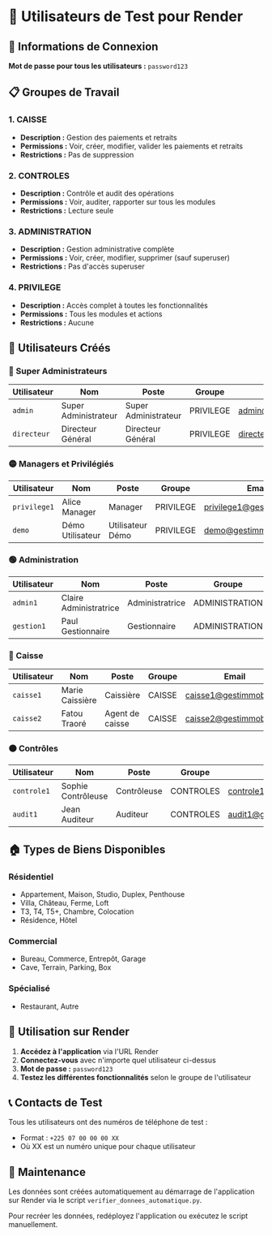 # 👥 Utilisateurs de Test pour Render

## 🔑 Informations de Connexion

**Mot de passe pour tous les utilisateurs :** `password123`

## 📋 Groupes de Travail

### 1. CAISSE
- **Description :** Gestion des paiements et retraits
- **Permissions :** Voir, créer, modifier, valider les paiements et retraits
- **Restrictions :** Pas de suppression

### 2. CONTROLES  
- **Description :** Contrôle et audit des opérations
- **Permissions :** Voir, auditer, rapporter sur tous les modules
- **Restrictions :** Lecture seule

### 3. ADMINISTRATION
- **Description :** Gestion administrative complète
- **Permissions :** Voir, créer, modifier, supprimer (sauf superuser)
- **Restrictions :** Pas d'accès superuser

### 4. PRIVILEGE
- **Description :** Accès complet à toutes les fonctionnalités
- **Permissions :** Tous les modules et actions
- **Restrictions :** Aucune

## 👤 Utilisateurs Créés

### 🔴 Super Administrateurs
| Utilisateur | Nom | Poste | Groupe | Email |
|-------------|-----|-------|--------|-------|
| `admin` | Super Administrateur | Super Administrateur | PRIVILEGE | admin@gestimmob.com |
| `directeur` | Directeur Général | Directeur Général | PRIVILEGE | directeur@gestimmob.com |

### 🟡 Managers et Privilégiés
| Utilisateur | Nom | Poste | Groupe | Email |
|-------------|-----|-------|--------|-------|
| `privilege1` | Alice Manager | Manager | PRIVILEGE | privilege1@gestimmob.com |
| `demo` | Démo Utilisateur | Utilisateur Démo | PRIVILEGE | demo@gestimmob.com |

### 🟢 Administration
| Utilisateur | Nom | Poste | Groupe | Email |
|-------------|-----|-------|--------|-------|
| `admin1` | Claire Administratrice | Administratrice | ADMINISTRATION | admin1@gestimmob.com |
| `gestion1` | Paul Gestionnaire | Gestionnaire | ADMINISTRATION | gestion1@gestimmob.com |

### 🔵 Caisse
| Utilisateur | Nom | Poste | Groupe | Email |
|-------------|-----|-------|--------|-------|
| `caisse1` | Marie Caissière | Caissière | CAISSE | caisse1@gestimmob.com |
| `caisse2` | Fatou Traoré | Agent de caisse | CAISSE | caisse2@gestimmob.com |

### 🟠 Contrôles
| Utilisateur | Nom | Poste | Groupe | Email |
|-------------|-----|-------|--------|-------|
| `controle1` | Sophie Contrôleuse | Contrôleuse | CONTROLES | controle1@gestimmob.com |
| `audit1` | Jean Auditeur | Auditeur | CONTROLES | audit1@gestimmob.com |

## 🏠 Types de Biens Disponibles

### Résidentiel
- Appartement, Maison, Studio, Duplex, Penthouse
- Villa, Château, Ferme, Loft
- T3, T4, T5+, Chambre, Colocation
- Résidence, Hôtel

### Commercial
- Bureau, Commerce, Entrepôt, Garage
- Cave, Terrain, Parking, Box

### Spécialisé
- Restaurant, Autre

## 🚀 Utilisation sur Render

1. **Accédez à l'application** via l'URL Render
2. **Connectez-vous** avec n'importe quel utilisateur ci-dessus
3. **Mot de passe :** `password123`
4. **Testez les différentes fonctionnalités** selon le groupe de l'utilisateur

## 📞 Contacts de Test

Tous les utilisateurs ont des numéros de téléphone de test :
- Format : `+225 07 00 00 00 XX`
- Où XX est un numéro unique pour chaque utilisateur

## 🔧 Maintenance

Les données sont créées automatiquement au démarrage de l'application sur Render via le script `verifier_donnees_automatique.py`.

Pour recréer les données, redéployez l'application ou exécutez le script manuellement.
